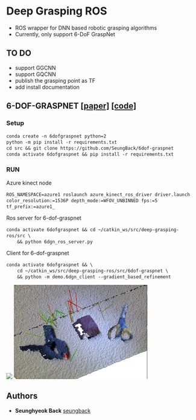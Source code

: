 
# Deep Grasping ROS

- ROS wrapper for DNN based robotic grasping algorithms
- Currently, only support 6-DoF GraspNet 

## TO DO
- support GGCNN
- support GQCNN
- publish the grasping point as TF
- add install documentation


## 6-DOF-GRASPNET [[paper]](https://arxiv.org/abs/1905.10520) [[code]](https://github.com/NVlabs/6dof-graspnet)

### Setup

```
conda create -n 6dofgraspnet python=2
python -m pip install -r requirements.txt
cd src && git clone https://github.com/SeungBack/6dof-graspnet
conda activate 6dofgraspnet && pip install -r requirements.txt
```

### RUN

Azure kinect node
```
ROS_NAMESPACE=azure1 roslaunch azure_kinect_ros_driver driver.launch color_resolution:=1536P depth_mode:=WFOV_UNBINNED fps:=5 tf_prefix:=azure1_
```

Ros server for 6-dof-graspnet
```
conda activate 6dofgraspnet && cd ~/catkin_ws/src/deep-grasping-ros/src \
    && python 6dgn_ros_server.py
```

Client for 6-dof-graspnet
```
conda activate 6dofgraspnet && \
    cd ~/catkin_ws/src/deep-grasping-ros/src/6dof-graspnet \
    && python -m demo.6dgn_client --gradient_based_refinement
```

<img src="./imgs/drill.png" height="250">
<img src="./imgs/multiple.png" height="250">



## Authors
* **Seunghyeok Back** [seungback](https://github.com/SeungBack)